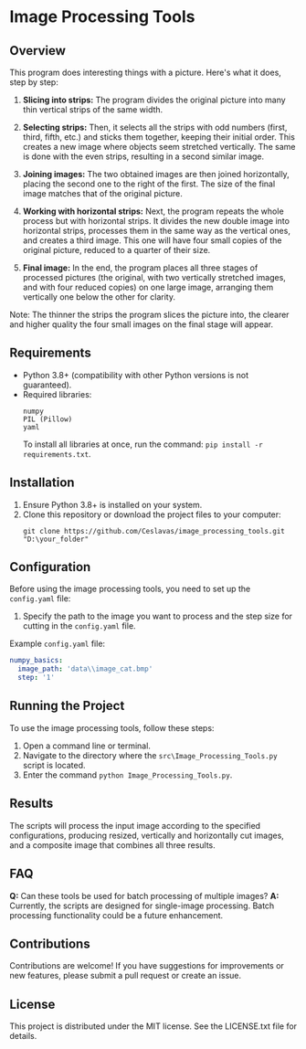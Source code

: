 # Image Processing Tools


## Overview
This program does interesting things with a picture. Here's what it does, step by step:

1. **Slicing into strips:** The program divides the original picture into many thin vertical strips of the same width.

2. **Selecting strips:** Then, it selects all the strips with odd numbers (first, third, fifth, etc.) and sticks them together, keeping their initial order. This creates a new image where objects seem stretched vertically. The same is done with the even strips, resulting in a second similar image.

3. **Joining images:** The two obtained images are then joined horizontally, placing the second one to the right of the first. The size of the final image matches that of the original picture.

4. **Working with horizontal strips:** Next, the program repeats the whole process but with horizontal strips. It divides the new double image into horizontal strips, processes them in the same way as the vertical ones, and creates a third image. This one will have four small copies of the original picture, reduced to a quarter of their size.

5. **Final image:** In the end, the program places all three stages of processed pictures (the original, with two vertically stretched images, and with four reduced copies) on one large image, arranging them vertically one below the other for clarity.

Note: The thinner the strips the program slices the picture into, the clearer and higher quality the four small images on the final stage will appear.


## Requirements
- Python 3.8+ (compatibility with other Python versions is not guaranteed).
- Required libraries:
  ```
  numpy
  PIL (Pillow)
  yaml
  ```
  To install all libraries at once, run the command: `pip install -r requirements.txt`.


## Installation
1. Ensure Python 3.8+ is installed on your system.
2. Clone this repository or download the project files to your computer:
   ```
   git clone https://github.com/Ceslavas/image_processing_tools.git "D:\your_folder"
   ```


## Configuration
Before using the image processing tools, you need to set up the `config.yaml` file:
1. Specify the path to the image you want to process and the step size for cutting in the `config.yaml` file.

Example `config.yaml` file:
```yaml
numpy_basics:
  image_path: 'data\\image_cat.bmp'
  step: '1'
```


## Running the Project
To use the image processing tools, follow these steps:
1. Open a command line or terminal.
2. Navigate to the directory where the `src\Image_Processing_Tools.py` script is located.
3. Enter the command `python Image_Processing_Tools.py`.


## Results
The scripts will process the input image according to the specified configurations, producing resized, vertically and horizontally cut images, and a composite image that combines all three results.


## FAQ
**Q:** Can these tools be used for batch processing of multiple images?
**A:** Currently, the scripts are designed for single-image processing. Batch processing functionality could be a future enhancement.


## Contributions
Contributions are welcome! If you have suggestions for improvements or new features, please submit a pull request or create an issue.


## License
This project is distributed under the MIT license. See the LICENSE.txt file for details.
